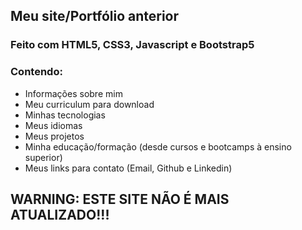 ## Meu site/Portfólio anterior
### Feito com HTML5, CSS3, Javascript e Bootstrap5
### Contendo:
- Informações sobre mim 
- Meu curriculum para download
- Minhas tecnologias
- Meus idiomas 
- Meus projetos
- Minha educação/formação (desde cursos e bootcamps à ensino superior) 
- Meus links para contato (Email, Github e Linkedin)

## WARNING: ESTE SITE NÃO É MAIS ATUALIZADO!!!
